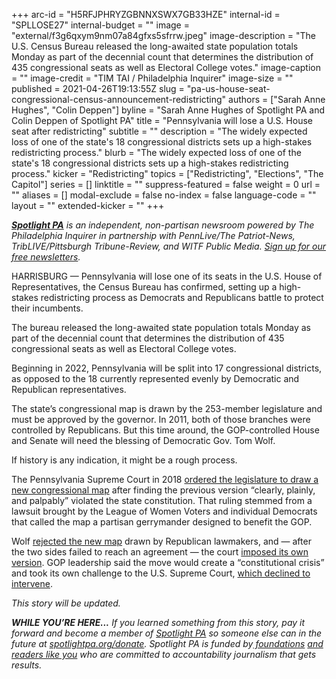 +++
arc-id = "H5RFJPHRYZGBNNXSWX7GB33HZE"
internal-id = "SPLLOSE27"
internal-budget = ""
image = "external/f3g6qxym9nm07a84gfxs5sfrrw.jpeg"
image-description = "The U.S. Census Bureau released the long-awaited state population totals Monday as part of the decennial count that determines the distribution of 435 congressional seats as well as Electoral College votes."
image-caption = ""
image-credit = "TIM TAI / Philadelphia Inquirer"
image-size = ""
published = 2021-04-26T19:13:55Z
slug = "pa-us-house-seat-congressional-census-announcement-redistricting"
authors = ["Sarah Anne Hughes", "Colin Deppen"]
byline = "Sarah Anne Hughes of Spotlight PA and Colin Deppen of Spotlight PA"
title = "Pennsylvania will lose a U.S. House seat after redistricting"
subtitle = ""
description = "The widely expected loss of one of the state's 18 congressional districts sets up a high-stakes redistricting process."
blurb = "The widely expected loss of one of the state's 18 congressional districts sets up a high-stakes redistricting process."
kicker = "Redistricting"
topics = ["Redistricting", "Elections", "The Capitol"]
series = []
linktitle = ""
suppress-featured = false
weight = 0
url = ""
aliases = []
modal-exclude = false
no-index = false
language-code = ""
layout = ""
extended-kicker = ""
+++

<a href="https://www.spotlightpa.org/"><i><b>Spotlight PA</b></i></a><i> is an independent, non-partisan newsroom powered by The Philadelphia Inquirer in partnership with PennLive/The Patriot-News, TribLIVE/Pittsburgh Tribune-Review, and WITF Public Media. </i><a href="https://www.spotlightpa.org/newsletters"><i>Sign up for our free newsletters</i></a><i>.</i>

HARRISBURG —&nbsp;Pennsylvania will lose one of its seats in the U.S. House of Representatives, the Census Bureau has confirmed, setting up a high-stakes redistricting process as Democrats and Republicans battle to protect their incumbents.

The bureau released the long-awaited state population totals Monday as part of the decennial count that determines the distribution of 435 congressional seats as well as Electoral College votes.

Beginning in 2022, Pennsylvania will be split into 17 congressional districts, as opposed to the 18 currently represented evenly by Democratic and Republican representatives. 

<script src="https://www.spotlightpa.org/embed.js" async></script><div data-spl-embed-version="1" data-spl-src="https://www.spotlightpa.org/embeds/newsletter/"></div>

The state’s congressional map is drawn by the 253-member legislature and must be approved by the governor. In 2011, both of those branches were controlled by Republicans. But this time around, the GOP-controlled House and Senate will need the blessing of Democratic Gov. Tom Wolf.

If history is any indication, it might be a rough process.

The Pennsylvania Supreme Court in 2018 <a href="https://www.inquirer.com/philly/news/pa-supreme-court-strikes-down-congressional-map-as-unconstitutional-orders-change-before-may-primary-20180122.html" target=_blank>ordered the legislature to draw a new congressional map</a> after finding the previous version “clearly, plainly, and palpably” violated the state constitution. That ruling stemmed from a lawsuit brought by the League of Women Voters and individual Democrats that called the map a partisan gerrymander designed to benefit the GOP.

Wolf <a href="https://www.post-gazette.com/news/politics-state/2018/02/13/Governor-tom-Wolf-rejects-GOP-republican-map-gerrymander-U-S-House-districts-redistricting-voters/stories/201802130116">rejected the new map</a> drawn by Republican lawmakers, and — after the two sides failed to reach an agreement — the court <a href="https://www.inquirer.com/philly/news/politics/pennsylvania-gerrymandering-supreme-court-map-congressional-districts-2018-elections-20180219.html">imposed its own version</a>. GOP leadership said the move would create a “constitutional crisis” and took its own challenge to the U.S. Supreme Court, <a href="https://www.washingtonpost.com/politics/courts_law/supreme-court-refuses-to-stop-new-congressional-maps-in-pennsylvania/2018/03/19/128d9656-215e-11e8-badd-7c9f29a55815_story.html">which declined to intervene</a>.

<i>This story will be updated.</i>

<i><b>WHILE YOU’RE HERE...</b></i><i> If you learned something from this story, pay it forward and become a member of </i><a href="https://www.spotlightpa.org/"><i>Spotlight PA</i></a><i> so someone else can in the future at </i><a href="http://spotlightpa.org/donate"><i>spotlightpa.org/donate</i></a><i>. Spotlight PA is funded by</i><a href="https://www.spotlightpa.org/support"><i> foundations</i></a><i> </i><a href="https://www.spotlightpa.org/support"><i>and readers like you</i></a><i> who are committed to accountability journalism that gets results.</i>
